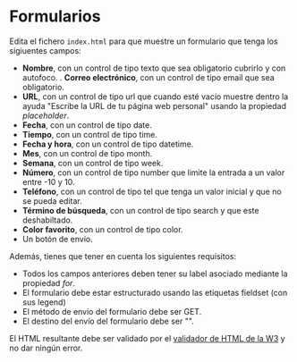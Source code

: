 # Formularios

Edita el fichero `index.html` para que muestre un formulario que tenga los sigiuentes campos:

- **Nombre**, con un control de tipo texto que sea obligatorio cubrirlo y con autofoco.
  . **Correo electrónico**, con un control de tipo email que sea obligatorio.
- **URL**, con un control de tipo url que cuando esté vacío muestre dentro la ayuda "Escribe la URL de tu página web personal" usando la propiedad _placeholder_.
- **Fecha**, con un control de tipo date.
- **Tiempo**, con un control de tipo time.
- **Fecha y hora**, con un control de tipo datetime.
- **Mes**, con un control de tipo month.
- **Semana**, con un control de tipo week.
- **Número**, con un control de tipo number que limite la entrada a un valor entre -10 y 10.
- **Teléfono**, con un control de tipo tel que tenga un valor inicial y que no se pueda editar.
- **Término de búsqueda**, con un control de tipo search y que este deshabiltado.
- **Color favorito**, con un control de tipo color.
- Un botón de envío.

Además, tienes que tener en cuenta los siguientes requisitos:

- Todos los campos anteriores deben tener su label asociado mediante la propiedad _for_.
- El formulario debe estar estructurado usando las etiquetas fieldset (con sus legend)
- El método de envío del formulario debe ser GET.
- El destino del envío del formulario debe ser "".

El HTML resultante debe ser validado por el [validador de HTML de la W3](https://validator.w3.org/#validate_by_input) y no dar ningún error.
